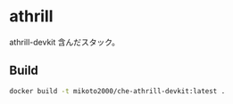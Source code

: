 # athrill

athrill-devkit 含んだスタック。

## Build

```sh
docker build -t mikoto2000/che-athrill-devkit:latest .
```

